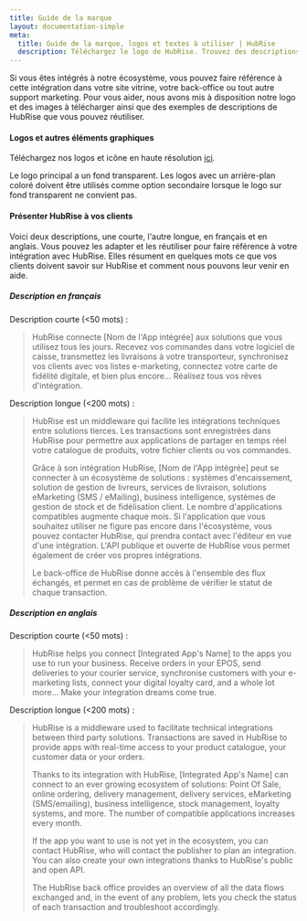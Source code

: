 ```yaml
---
title: Guide de la marque
layout: documentation-simple
meta:
  title: Guide de la marque, logos et textes à utiliser | HubRise
  description: Téléchargez le logo de HubRise. Trouvez des descriptions à réutiliser et à adapter, pour expliquer à vos clients ce que leur apporte votre intégration avec HubRise.
---
```


Si vous êtes intégrés à notre écosystème, vous pouvez faire référence à cette intégration dans votre site vitrine, votre back-office ou tout autre support marketing. Pour vous aider, nous avons mis à disposition notre logo et des images à télécharger ainsi que des exemples de descriptions de HubRise que vous pouvez réutiliser.

#### Logos et autres éléments graphiques

Téléchargez nos logos et icône en haute résolution [ici](https://drive.google.com/drive/folders/1Iwsrh1rgxRo75T_7wqXwfUBZSdhDGLJj?usp=sharing).

Le logo principal a un fond transparent. Les logos avec un arrière-plan coloré doivent être utilisés comme option secondaire lorsque le logo sur fond transparent ne convient pas.

#### Présenter HubRise à vos clients

Voici deux descriptions, une courte, l'autre longue, en français et en anglais. Vous pouvez les adapter et les réutiliser pour faire référence à votre intégration avec HubRise. Elles résument en quelques mots ce que vos clients doivent savoir sur HubRise et comment nous pouvons leur venir en aide.

##### Description en français

Description courte (<50 mots) :

> HubRise connecte [Nom de l'App intégrée] aux solutions que vous utilisez tous les jours. Recevez vos commandes dans votre logiciel de caisse, transmettez les livraisons à votre transporteur, synchronisez vos clients avec vos listes e-marketing, connectez votre carte de fidélité digitale, et bien plus encore... Réalisez tous vos rêves d'intégration.

Description longue (<200 mots) :

> HubRise est un middleware qui facilite les intégrations techniques entre solutions tierces. Les transactions sont enregistrées dans HubRise pour permettre aux applications de partager en temps réel votre catalogue de produits, votre fichier clients ou vos commandes.
>
> Grâce à son intégration HubRise, [Nom de l'App intégrée] peut se connecter à un écosystème de solutions : systèmes d'encaissement, solution de gestion de livreurs, services de livraison, solutions eMarketing (SMS / eMailing), business intelligence, systèmes de gestion de stock et de fidélisation client. Le nombre d'applications compatibles augmente chaque mois. Si l'application que vous souhaitez utiliser ne figure pas encore dans l'écosystème, vous pouvez contacter HubRise, qui prendra contact avec l'éditeur en vue d'une intégration. L'API publique et ouverte de HubRise vous permet également de créer vos propres intégrations.
>
> Le back-office de HubRise donne accès à l'ensemble des flux échangés, et permet en cas de problème de vérifier le statut de chaque transaction.

##### Description en anglais

Description courte (<50 mots) :

> HubRise helps you connect [Integrated App's Name] to the apps you use to run your business. Receive orders in your EPOS, send deliveries to your courier service, synchronise customers with your e-marketing lists, connect your digital loyalty card, and a whole lot more... Make your integration dreams come true.

Description longue (<200 mots) :

> HubRise is a middleware used to facilitate technical integrations between third party solutions.
> Transactions are saved in HubRise to provide apps with real-time access to your product catalogue, your customer data or your orders.
>
> Thanks to its integration with HubRise, [Integrated App's Name] can connect to an ever growing ecosystem of solutions: Point Of Sale, online ordering, delivery management, delivery services, eMarketing (SMS/emailing), business intelligence, stock management, loyalty systems, and more. The number of compatible applications increases every month.
>
> If the app you want to use is not yet in the ecosystem, you can contact HubRise, who will contact the publisher to plan an integration. You can also create your own integrations thanks to HubRise's public and open API.
>
> The HubRise back office provides an overview of all the data flows exchanged and, in the event of any problem, lets you check the status of each transaction and troubleshoot accordingly.
